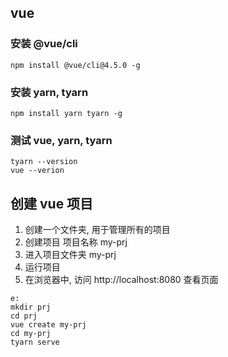 ## vue

### 安装 @vue/cli

```
npm install @vue/cli@4.5.0 -g
```

### 安装 yarn, tyarn

```
npm install yarn tyarn -g

```

### 测试 vue, yarn, tyarn

```
tyarn --version
vue --verion
```

## 创建 vue 项目

1. 创建一个文件夹, 用于管理所有的项目
2. 创建项目 项目名称 my-prj
3. 进入项目文件夹 my-prj
4. 运行项目
5. 在浏览器中, 访问 http://localhost:8080 查看页面

```
e:
mkdir prj
cd prj
vue create my-prj
cd my-prj
tyarn serve
```
